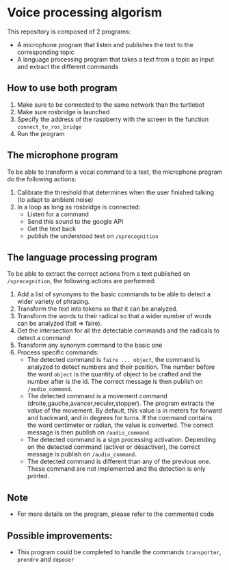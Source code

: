 # Voice processing algorism

This repository is composed of 2 programs:
- A microphone program that listen and publishes the text to the corresponding topic
- A language processing program that takes a text from a topic as input and extract the different commands 

## How to use both program
1. Make sure to be connected to the same network than the turtlebot
2. Make sure rosbridge is launched
3. Specify the address of the raspberry with the screen in the function `connect_to_ros_bridge`
4. Run the program

## The microphone program
To be able to transform a vocal command to a text, the microphone program do the following actions:
1. Calibrate the threshold that determines when the user finished talking (to adapt to ambient noise) 
2. In a loop as long as rosbridge is connected:
    - Listen for a command
    - Send this sound to the google API
    - Get the text back
    - publish the understood text on `/sprecognition`

## The language processing program
To be able to extract the correct actions from a text published on `/sprecognition`, the following actions are performed:
1. Add a list of synonyms to the basic commands to be able to detect a wider variety of phrasing.  
1. Transform the text into tokens so that it can be analyzed.
2. Transform the words to their radical so that a wider number of words can be analyzed (fait => faire).
3. Get the intersection for all the detectable commands and the radicals to detect a command
4. Transform any synonym command to the basic one
5. Process specific commands:
    - The detected command is `faire ... object`, the command is analyzed to detect numbers and their position. The number before the word `object` is the quantity of object to be crafted and the number after is the id. The correct message is then publish on `/audio_command`.
    - The detected command is a movement command (droite,gauche,avancer,reculer,stopper). The program extracts the value of the movement. By default, this value is in meters for forward and backward, and in degrees for turns. If the command contains the word centimeter or radian, the value is converted. The correct message is then publish on `/audio_command`.
    - The detected command is a sign processing activation. Depending on the detected command (activer or désactiver), the correct message is publish on `/audio_command`.
    - The detected command is different than any of the previous one. These command are not implemented and the detection is only printed.

## Note
- For more details on the program, please refer to the commented code

## Possible improvements:
- This program could be completed to handle the commands `transporter`, `prendre` and `déposer`